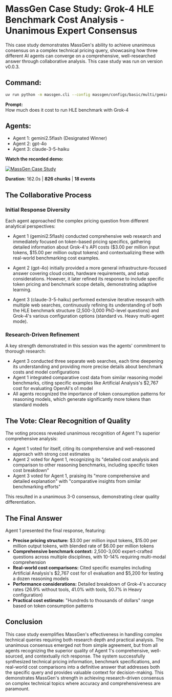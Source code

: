 # MassGen Case Study: Grok-4 HLE Benchmark Cost Analysis - Unanimous Expert Consensus

This case study demonstrates MassGen's ability to achieve unanimous consensus on a complex technical pricing query, showcasing how three different AI agents can converge on a comprehensive, well-researched answer through collaborative analysis. This case study was run on version v0.0.3.

## Command:
```bash
uv run python -m massgen.cli --config massgen/configs/basic/multi/gemini_4o_claude.yaml "How much does it cost to run HLE benchmark with Grok-4"
```

**Prompt:**  
How much does it cost to run HLE benchmark with Grok-4

## Agents:

- Agent 1: gemini2.5flash (Designated Winner)  
- Agent 2: gpt-4o  
- Agent 3: claude-3-5-haiku

**Watch the recorded demo:**

[![MassGen Case Study](https://img.youtube.com/vi/VU444dr4q7E/0.jpg)](https://www.youtube.com/watch?v=VU444dr4q7E)

**Duration:** 162.0s | **826 chunks** | **18 events**

## The Collaborative Process

### Initial Response Diversity

Each agent approached the complex pricing question from different analytical perspectives:

- Agent 1 (gemini2.5flash) conducted comprehensive web research and immediately focused on token-based pricing specifics, gathering detailed information about Grok-4's API costs ($3.00 per million input tokens, $15.00 per million output tokens) and contextualizing these with real-world benchmarking cost examples.

- Agent 2 (gpt-4o) initially provided a more general infrastructure-focused answer covering cloud costs, hardware requirements, and setup considerations. However, it later refined its response to include specific token pricing and benchmark scope details, demonstrating adaptive learning.

- Agent 3 (claude-3-5-haiku) performed extensive iterative research with multiple web searches, continuously refining its understanding of both the HLE benchmark structure (2,500-3,000 PhD-level questions) and Grok-4's various configuration options (standard vs. Heavy multi-agent mode).

### Research-Driven Refinement

A key strength demonstrated in this session was the agents' commitment to thorough research:

- Agent 3 conducted three separate web searches, each time deepening its understanding and providing more precise details about benchmark costs and model configurations  
- Agent 1 integrated comparative cost data from similar reasoning model benchmarks, citing specific examples like Artificial Analysis's $2,767 cost for evaluating OpenAI's o1 model  
- All agents recognized the importance of token consumption patterns for reasoning models, which generate significantly more tokens than standard models

## The Vote: Clear Recognition of Quality

The voting process revealed unanimous recognition of Agent 1's superior comprehensive analysis:

- Agent 1 voted for itself, citing its comprehensive and well-reasoned approach with strong cost estimates  
- Agent 2 voted for Agent 1, recognizing its "detailed cost analysis and comparison to other reasoning benchmarks, including specific token cost breakdown"  
- Agent 3 voted for Agent 1, praising its "more comprehensive and detailed explanation" with "comparative insights from similar benchmarking efforts"  

This resulted in a unanimous 3-0 consensus, demonstrating clear quality differentiation.

## The Final Answer

Agent 1 presented the final response, featuring:

- **Precise pricing structure:** $3.00 per million input tokens, $15.00 per million output tokens, with blended rate of $6.00 per million tokens  
- **Comprehensive benchmark context:** 2,500-3,000 expert-crafted questions across multiple disciplines, with 10-14% requiring multi-modal comprehension  
- **Real-world cost comparisons:** Cited specific examples including Artificial Analysis's $2,767 cost for o1 evaluation and $5,200 for testing a dozen reasoning models  
- **Performance considerations:** Detailed breakdown of Grok-4's accuracy rates (26.9% without tools, 41.0% with tools, 50.7% in Heavy configuration)  
- **Practical cost estimate:** "Hundreds to thousands of dollars" range based on token consumption patterns

## Conclusion

This case study exemplifies MassGen's effectiveness in handling complex technical queries requiring both research depth and practical analysis. The unanimous consensus emerged not from simple agreement, but from all agents recognizing the superior quality of Agent 1's comprehensive, well-sourced, and contextually rich response. The system successfully synthesized technical pricing information, benchmark specifications, and real-world cost comparisons into a definitive answer that addresses both the specific query and provides valuable context for decision-making. This demonstrates MassGen's strength in achieving research-driven consensus on complex technical topics where accuracy and comprehensiveness are paramount.
